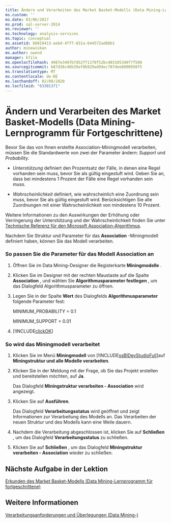 ```yaml
---
title: Ändern und Verarbeiten des Market Basket-Modells (Data Mining-Lernprogramm für Fortgeschrittene) | Microsoft-Dokumentation
ms.custom: ''
ms.date: 03/06/2017
ms.prod: sql-server-2014
ms.reviewer: ''
ms.technology: analysis-services
ms.topic: conceptual
ms.assetid: b6019413-aebd-4ff7-831a-644572ad88b1
author: minewiskan
ms.author: owend
manager: kfile
ms.openlocfilehash: 4987e3497b7d52ff11f8f52bc403105340f7f508
ms.sourcegitcommit: b87d36c46b39af8b929ad94ec707dee8800950f5
ms.translationtype: MT
ms.contentlocale: de-DE
ms.lasthandoff: 02/08/2020
ms.locfileid: "63301371"
---
```

# <a name="modifying-and-processing-the-market-basket-model-intermediate-data-mining-tutorial"></a>Ändern und Verarbeiten des Market Basket-Modells (Data Mining-Lernprogramm für Fortgeschrittene)
  Bevor Sie das von Ihnen erstellte Association-Miningmodell verarbeiten, müssen Sie die Standardwerte von zwei der Parameter ändern: *Support* und *Probability*.  
  
-   *Unterstützung* definiert den Prozentsatz der Fälle, in denen eine Regel vorhanden sein muss, bevor Sie als gültig eingestuft wird. Geben Sie an, dass bei mindestens 1 Prozent der Fälle eine Regel vorhanden sein muss.  
  
-   *Wahrscheinlichkeit* definiert, wie wahrscheinlich eine Zuordnung sein muss, bevor Sie als gültig eingestuft wird. Berücksichtigen Sie alle Zuordnungen mit einer Wahrscheinlichkeit von mindestens 10 Prozent.  
  
 Weitere Informationen zu den Auswirkungen der Erhöhung oder Verringerung der Unterstützung und der Wahrscheinlichkeit finden Sie unter [Technische Referenz für den Microsoft Association-Algorithmus](../../2014/analysis-services/data-mining/microsoft-association-algorithm-technical-reference.md).  
  
 Nachdem Sie Struktur und Parameter für das **Association** -Miningmodell definiert haben, können Sie das Modell verarbeiten.  
  
### <a name="to-adjust-the-parameters-of-the-association-model"></a>So passen Sie die Parameter für das Modell Association an  
  
1.  Öffnen Sie im Data Mining-Designer die Registerkarte **Miningmodelle** .  
  
2.  Klicken Sie im Designer mit der rechten Maustaste auf die Spalte **Association** , und wählen Sie **Algorithmusparameter festlegen** , um das Dialogfeld Algorithmusparameter zu öffnen.  
  
3.  Legen Sie in der Spalte **Wert** des Dialogfelds **Algorithmusparameter** folgende Parameter fest:  
  
     MINIMUM_PROBABILITY = 0.1  
  
     MINIMUM_SUPPORT = 0.01  
  
4.  [!INCLUDE[clickOK](../includes/clickok-md.md)]  
  
### <a name="to-process-the-mining-model"></a>So wird das Miningmodell verarbeitet  
  
1.  Klicken Sie im Menü **Miningmodell** von [!INCLUDE[ssBIDevStudioFull](../includes/ssbidevstudiofull-md.md)]auf **Miningstruktur und alle Modelle verarbeiten**.  
  
2.  Klicken Sie in der Meldung mit der Frage, ob Sie das Projekt erstellen und bereitstellen möchten, auf **Ja**.  
  
     Das Dialogfeld **Miningstruktur verarbeiten - Association** wird angezeigt.  
  
3.  Klicken Sie auf **Ausführen**.  
  
     Das Dialogfeld **Verarbeitungsstatus** wird geöffnet und zeigt Informationen zur Verarbeitung des Modells an. Das Verarbeiten der neuen Struktur und des Modells kann eine Weile dauern.  
  
4.  Nachdem die Verarbeitung abgeschlossen ist, klicken Sie auf **Schließen** , um das Dialogfeld **Verarbeitungsstatus** zu schließen.  
  
5.  Klicken Sie auf **Schließen** , um das Dialogfeld **Miningstruktur verarbeiten - Association** wieder zu schließen.  
  
## <a name="next-task-in-lesson"></a>Nächste Aufgabe in der Lektion  
 [Erkunden des Market Basket-Modells &#40;Data Mining-Lernprogramm für fortgeschrittene&#41;](../../2014/tutorials/exploring-the-market-basket-models-intermediate-data-mining-tutorial.md)  
  
## <a name="see-also"></a>Weitere Informationen  
 [Verarbeitungsanforderungen und Überlegungen &#40;Data Mining-&#41;](../../2014/analysis-services/data-mining/processing-requirements-and-considerations-data-mining.md)  
  
  
